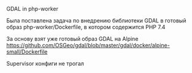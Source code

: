 GDAL in php-worker

Была поставлена задача по внедрению библиотеки GDAL в готовый образ php-worker/Dockerfile, в котором содержится PHP 7.4 

За основу взят уже готовый образ GDAL на Alpine https://github.com/OSGeo/gdal/blob/master/gdal/docker/alpine-small/Dockerfile

Supervisor конфиги не трогал
